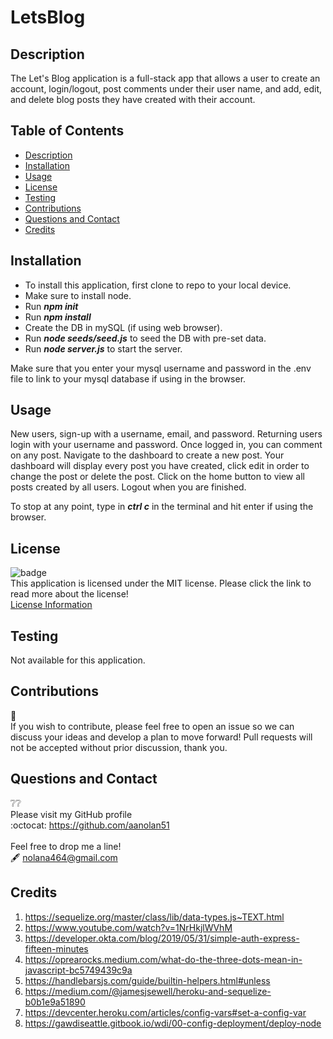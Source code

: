 # LetsBlog

## Description
The Let's Blog application is a full-stack app that allows a user to create an account, login/logout, post comments under their user name, and add, edit, and delete blog posts they have created with their account.

## Table of Contents
  - [Description](#description)
  - [Installation](#installation)
  - [Usage](#usage)
  - [License](#license)
  - [Testing](#testing)
  - [Contributions](#contributions)  
  - [Questions and Contact](#questions-and-contact)
  - [Credits](#credits)

## Installation
- To install this application, first clone to repo to your local device.
- Make sure to install node.
- Run ***npm init***
- Run ***npm install***
- Create the DB in mySQL (if using web browser).
- Run ***node seeds/seed.js*** to seed the DB with pre-set data.
- Run ***node server.js*** to start the server.

Make sure that you enter your mysql username and password in the .env file to link to your mysql database if using in the browser.

## Usage
New users, sign-up with a username, email, and password. Returning users login with your username and password. Once logged in, you can comment on any post. Navigate to the dashboard to create a new post. Your dashboard will display every post you have created, click edit in order to change the post or delete the post. Click on the home button to view all posts created by all users. Logout when you are finished.

To stop at any point, type in ***ctrl c*** in the terminal and hit enter if using the browser.

## License
 ![badge](https://img.shields.io/badge/license-mit-blue?style=flat-square)<br>
  This application is licensed under the MIT license. Please click the link to read more about the license!<br>
  [License Information](https://choosealicense.com/licenses/mit/)

## Testing
Not available for this application.

## Contributions
:busts_in_silhouette:<br>
If you wish to contribute, please feel free to open an issue so we can discuss your ideas and develop a plan to move forward!
Pull requests will not be accepted without prior discussion, thank you. 

## Questions and Contact
  :grey_question::grey_question:<br>
  Please visit my GitHub profile <br>
  :octocat: https://github.com/aanolan51 <br><br>
  Feel free to drop me a line! <br> :fountain_pen: nolana464@gmail.com

## Credits
1. https://sequelize.org/master/class/lib/data-types.js~TEXT.html
2. https://www.youtube.com/watch?v=1NrHkjlWVhM
3. https://developer.okta.com/blog/2019/05/31/simple-auth-express-fifteen-minutes
4. https://oprearocks.medium.com/what-do-the-three-dots-mean-in-javascript-bc5749439c9a
5. https://handlebarsjs.com/guide/builtin-helpers.html#unless
6. https://medium.com/@jamesjsewell/heroku-and-sequelize-b0b1e9a51890
7. https://devcenter.heroku.com/articles/config-vars#set-a-config-var
8. https://gawdiseattle.gitbook.io/wdi/00-config-deployment/deploy-node